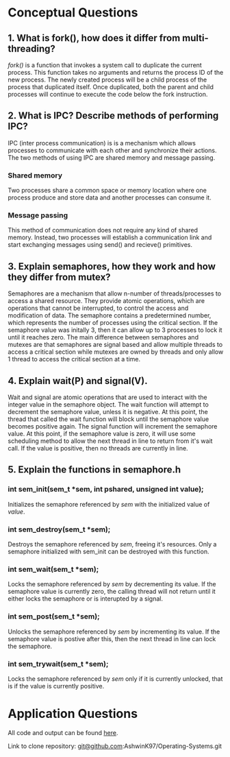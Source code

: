 # Conceptual Questions

## 1. What is fork(), how does it differ from multi-threading?
*fork()* is a function that invokes a system call to duplicate the current process. This function takes no arguments and returns the process ID of the new process. The newly created process will be a child process of the process that duplicated itself. Once duplicated, both the parent and child processes will continue to execute the code below the fork instruction.

## 2. What is IPC? Describe methods of performing IPC?
IPC (inter process communication) is is a mechanism which allows processes to communicate with each other and synchronize their actions. The two methods of using IPC are shared memory and message passing.

### Shared memory
Two processes share a common space or memory location where one process produce and store data and another processes can consume it.

### Message passing
This method of communication does not require any kind of shared memory. Instead, two processes will establish a communication link and start exchanging messages using send() and recieve() primitives.

## 3. Explain semaphores, how they work and how they differ from mutex?
Semaphores are a mechanism that allow n-number of threads/processes to access a shared resource. They provide atomic operations, which are operations that cannot be interrupted, to control the access and modification of data. The semaphore contains a predetermined number, which represents the number of processes using the critical section. If the semaphore value was initally 3, then it can allow up to 3 processes to lock it until it reaches zero. The main difference between semaphores and mutexes are that semaphores are signal based and allow multiple threads to access a critical section while mutexes are owned by threads and only allow 1 thread to access the critical section at a time.

## 4. Explain wait(P) and signal(V).
Wait and signal are atomic operations that are used to interact with the integer value in the semaphore object. The wait function will attempt to decrement the semaphore value, unless it is negative. At this point, the thread that called the wait function will block until the semaphore value becomes positive again. The signal function will increment the semaphore value. At this point, if the semaphore value is zero, it will use some scheduling method to allow the next thread in line to return from it's wait call. If the value is positive, then no threads are currently in line.

## 5. Explain the functions in semaphore.h

### int sem_init(sem_t \*sem, int pshared, unsigned int value);
Initializes the semaphore referenced by *sem* with the initialized value of *value*.

### int sem_destroy(sem_t \*sem);
Destroys the semaphore referenced by *sem*, freeing it's resources. Only a semaphore initialized with sem_init can be destroyed with this function.

### int sem_wait(sem_t \*sem);
Locks the semaphore referenced by *sem* by decrementing its value. If the semaphore value is currently zero, the calling thread will not return until it either locks the semaphore or is interupted by a signal.

### int sem_post(sem_t \*sem);
Unlocks the semaphore referenced by *sem* by incrementing its value. If the semaphore value is postive after this, then the next thread in line can lock the semaphore.

### int sem_trywait(sem_t \*sem);
Locks the semaphore referenced by *sem* only if it is currently unlocked, that is if the value is currently positive.

# Application Questions
All code and output can be found [here](https://github.com/AshwinK97/Operating-Systems/tree/master/Tutorials/Tutorial%206).

Link to clone repository: git@github.com:AshwinK97/Operating-Systems.git